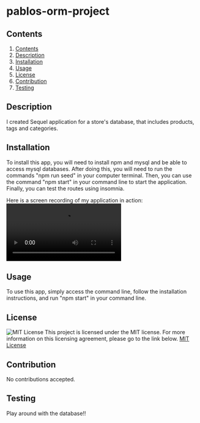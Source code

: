 # pablos-orm-project

## Contents 
1. [Contents](#Contents) 
2. [Description ](#Description ) 
3. [Installation](#Installation)  
4. [Usage](#Usage) 
5. [License](#License) 
6. [Contribution](#Contribution) 
7. [Testing](#Testing) 

## Description

I created Sequel application for a store's database, that includes products, tags and categories. 

## Installation
To install this app, you will need to install npm and mysql and be able to access mysql databases. After doing this, you will need to run the commands "npm run seed" in your computer terminal. Then, you can use the command "npm start" in your command line to start the application. Finally, you can test the routes using insomnia.

Here is a screen recording of my application in action:
![App demo screen recording](./assets/Screen%20Recording%202023-06-25%20at%2010.26.32%20PM.mov)



## Usage
To use this app, simply access the command line, follow the installation instructions, and run "npm start" in your command line. 

## License
![MIT License](https://img.shields.io/badge/License-MIT-yellow.svg)
This project is licensed under the MIT license. For more information on this licensing agreement, please go to the link below.
[MIT License](https://opensource.org/licenses/MIT) 

## Contribution
No contributions accepted. 

## Testing
Play around with the database!! 

